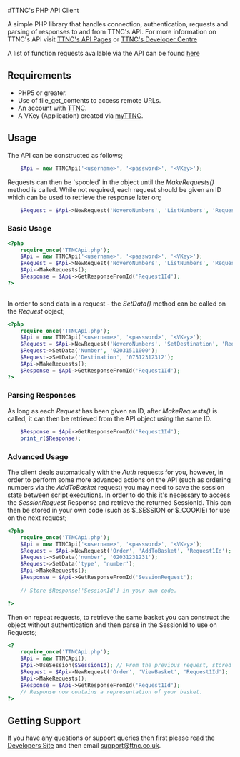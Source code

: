#TTNC's PHP API Client

A simple PHP library that handles connection, authentication, requests and parsing of responses to and from TTNC's API. For more information on TTNC's API visit [TTNC's API Pages](http://www.ttnc.co.uk/myttnc/ttnc-api/) or [TTNC's Developer Centre](http://developer.ttnc.co.uk)

A list of function requests available via the API can be found [here](http://developer.ttnc.co.uk/functions/)

## Requirements

- PHP5 or greater.
- Use of file\_get\_contents to access remote URLs.
- An account with [TTNC](http://www.ttnc.co.uk).
- A VKey (Application) created via [myTTNC](https://www.myttnc.co.uk).

## Usage

The API can be constructed as follows;
```php
	$Api = new TTNCApi('<username>', '<password>', '<VKey>');
```

Requests can then be 'spooled' in the object until the *MakeRequests()* method is called. While not required, each request should be given an ID which can be used to retrieve the response later on;

```php
	$Request = $Api->NewRequest('NoveroNumbers', 'ListNumbers', 'Request1Id');
```

### Basic Usage
```php
<?php
	require_once('TTNCApi.php');
	$Api = new TTNCApi('<username>', '<password>', '<VKey>');
	$Request = $Api->NewRequest('NoveroNumbers', 'ListNumbers', 'Request1Id');
	$Api->MakeRequests();
	$Response = $Api->GetResponseFromId('Request1Id');
?>
	
```

In order to send data in a request - the *SetData()* method can  be called on the *Request* object;

```php
<?php
	require_once('TTNCApi.php');
	$Api = new TTNCApi('<username>', '<password>', '<VKey>');
	$Request = $Api->NewRequest('NoveroNumbers', 'SetDestination', 'Request1Id');
	$Request->SetData('Number', '02031511000');
	$Request->SetData('Destination', '07512312312');
	$Api->MakeRequests();
	$Response = $Api->GetResponseFromId('Request1Id');
?>
```

### Parsing Responses

As long as each *Request* has been given an ID, after *MakeRequests()* is called, it can then be retrieved from the API object using the same ID.
```php
	$Response = $Api->GetResponseFromId('Request1Id');
	print_r($Response);
```

### Advanced Usage

The client deals automatically with the *Auth* requests for you, however, in order to perform some more advanced actions on the API (such as ordering numbers via the *AddToBasket* request) you may need to save the session state between script executions. In order to do this it's necessary to access the *SessionRequest* Response and retrieve the returned SessionId. This can then be stored in your own code (such as $_SESSION or $_COOKIE) for use on the next request;

```php
<?php
	require_once('TTNCApi.php');
    $Api = new TTNCApi('<username>', '<password>', '<VKey>');
    $Request = $Api->NewRequest('Order', 'AddToBasket', 'Request1Id');
    $Request->SetData('number', '02031231231');
    $Request->SetData('type', 'number');
    $Api->MakeRequests();
    $Response = $Api->GetResponseFromId('SessionRequest');
	
	// Store $Response['SessionId'] in your own code.

?>
```

Then on repeat requests, to retrieve the same basket you can construct the object without authentication and then parse in the SessionId to use on Requests;

```php
<?
	require_once('TTNCApi.php');
    $Api = new TTNCApi();
    $Api->UseSession($SessionId); // From the previous request, stored in your own code.
    $Request = $Api->NewRequest('Order', 'ViewBasket', 'Request1Id');
    $Api->MakeRequests();
    $Response = $Api->GetResponseFromId('Request1Id');
    // Response now contains a representation of your basket.
?>
```

## Getting Support

If you have any questions or support queries then first please read the [Developers Site](http://developer.ttnc.co.uk) and then email support@ttnc.co.uk.


